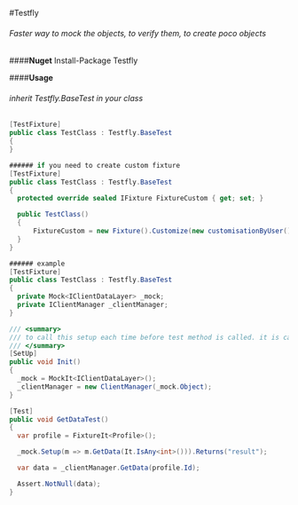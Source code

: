 #Testfly
###### Faster way to mock the objects, to verify them, to create poco objects

####**Nuget**
      Install-Package Testfly
      
####**Usage**
###### inherit Testfly.BaseTest in your class
```C#
[TestFixture]
public class TestClass : Testfly.BaseTest
{
}

###### if you need to create custom fixture
[TestFixture]
public class TestClass : Testfly.BaseTest
{
  protected override sealed IFixture FixtureCustom { get; set; }

  public TestClass()
  {
      FixtureCustom = new Fixture().Customize(new customisationByUser());
  }
}

###### example
[TestFixture]
public class TestClass : Testfly.BaseTest
{
  private Mock<IClientDataLayer> _mock;
  private IClientManager _clientManager;
}

/// <summary>
/// to call this setup each time before test method is called. it is called after base class's "Setup" method is called.
/// </summary>
[SetUp]
public void Init()
{
  _mock = MockIt<IClientDataLayer>();
  _clientManager = new ClientManager(_mock.Object);
}

[Test]
public void GetDataTest()
{
  var profile = FixtureIt<Profile>();

  _mock.Setup(m => m.GetData(It.IsAny<int>())).Returns("result");

  var data = _clientManager.GetData(profile.Id);

  Assert.NotNull(data);
}
```
